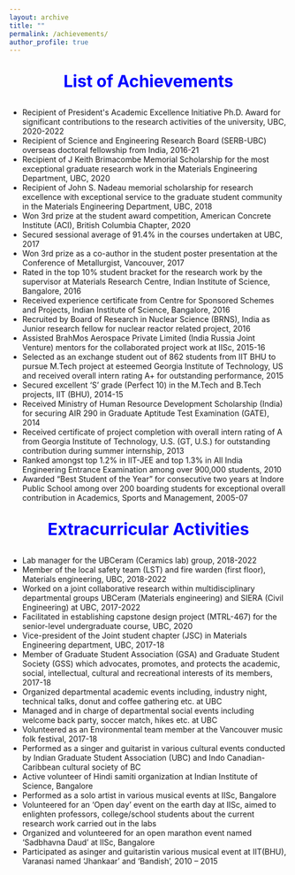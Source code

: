 ```yaml
---
layout: archive
title: ""
permalink: /achievements/
author_profile: true
---
```



<p style="text-align:center; color:Blue; font-size:30px; font-weight:bold;"> List of Achievements </p>

*	Recipient of President's Academic Excellence Initiative Ph.D. Award for significant contributions to the research activities of the university, UBC, 2020-2022
*	Recipient of Science and Engineering Research Board (SERB-UBC) overseas doctoral fellowship from India, 2016-21
*	Recipient of J Keith Brimacombe Memorial Scholarship for the most exceptional graduate research work in the Materials Engineering Department, UBC, 2020
*	Recipient of John S. Nadeau memorial scholarship for research excellence with exceptional service to the graduate student community in the Materials Engineering Department, UBC, 2018 
*	Won 3rd prize at the student award competition, American Concrete Institute (ACI), British Columbia Chapter, 2020
*	Secured sessional average of 91.4% in the courses undertaken at UBC, 2017
*	Won 3rd prize as a co-author in the student poster presentation at the Conference of Metallurgist, Vancouver, 2017
*	Rated in the top 10% student bracket for the research work by the supervisor at Materials Research Centre, Indian Institute of Science, Bangalore, 2016
*	Received experience certificate from Centre for Sponsored Schemes and Projects, Indian Institute of Science, Bangalore, 2016
*	Recruited by Board of Research in Nuclear Science (BRNS), India as Junior research fellow for nuclear reactor related project, 2016
*	Assisted BrahMos Aerospace Private Limited (India Russia Joint Venture) mentors for the collaborated project work at IISc, 2015-16
*	Selected as an exchange student out of 862 students from IIT BHU to pursue M.Tech project at esteemed Georgia Institute of Technology, US and received overall intern rating A+ for outstanding performance, 2015
*	Secured excellent ‘S’ grade (Perfect 10) in the M.Tech and B.Tech projects, IIT (BHU), 2014-15
*	Received Ministry of Human Resource Development Scholarship (India) for securing AIR 290 in Graduate Aptitude Test Examination (GATE), 2014
*	Received certificate of project completion with overall intern rating of A from Georgia Institute of Technology, U.S. (GT, U.S.) for outstanding contribution during summer internship, 2013
*	Ranked amongst top 1.2% in IIT-JEE and top 1.3% in All India Engineering Entrance Examination among over 900,000 students, 2010
*	Awarded “Best Student of the Year” for consecutive two years at Indore Public School among over 200 boarding students for exceptional overall contribution in Academics, Sports and Management, 2005-07

<p style="text-align:center; color:Blue; font-size:30px; font-weight:bold;"> Extracurricular Activities </p>

* Lab manager for the UBCeram (Ceramics lab) group, 2018-2022
*	Member of the local safety team (LST) and fire warden (first floor), Materials engineering, UBC, 2018-2022
*	Worked on a joint collaborative research within multidisciplinary departmental groups UBCeram (Materials engineering) and SIERA (Civil Engineering) at UBC, 2017-2022
*	Facilitated in establishing capstone design project (MTRL-467) for the senior-level undergraduate course, UBC, 2020
*	Vice-president of the Joint student chapter (JSC) in Materials Engineering department, UBC, 2017-18
*	Member of Graduate Student Association (GSA) and Graduate Student Society (GSS) which advocates, promotes, and protects the academic, social, intellectual, cultural and recreational interests of its members, 2017-18
*	Organized departmental academic events including, industry night, technical talks, donut and coffee gathering etc. at UBC
*	Managed and in charge of departmental social events including welcome back party, soccer match, hikes etc. at UBC 
*	Volunteered as an Environmental team member at the Vancouver music folk festival, 2017-18
*	Performed as a singer and guitarist in various cultural events conducted by Indian Graduate Student Association (UBC) and Indo Canadian-Caribbean cultural society of BC
*	Active volunteer of Hindi samiti organization at Indian Institute of Science, Bangalore
*	Performed as a solo artist in various musical events at IISc, Bangalore 
*	Volunteered for an ‘Open day’ event on the earth day at IISc, aimed to enlighten professors, college/school students about the current research work carried out in the labs 
*	Organized and volunteered for an open marathon event named ‘Sadbhavna Daud’ at IISc, Bangalore
*	Participated as asinger and guitaristin various musical event at IIT(BHU), Varanasi named ‘Jhankaar’ and ‘Bandish’, 2010 – 2015
   
